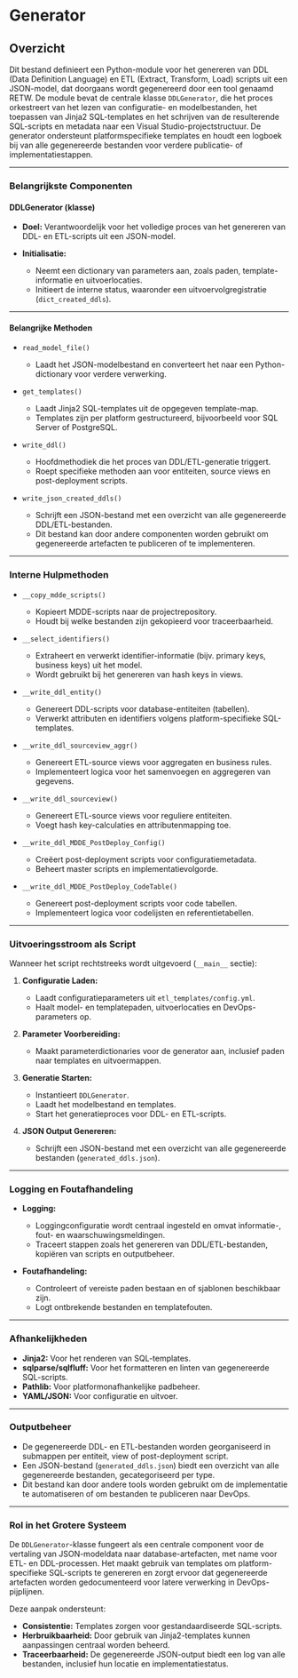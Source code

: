 # Generator

## Overzicht

Dit bestand definieert een Python-module voor het genereren van DDL (Data Definition Language) en ETL (Extract, Transform, Load) scripts uit een JSON-model, dat doorgaans wordt gegenereerd door een tool genaamd RETW. De module bevat de centrale klasse `DDLGenerator`, die het proces orkestreert van het lezen van configuratie- en modelbestanden, het toepassen van Jinja2 SQL-templates en het schrijven van de resulterende SQL-scripts en metadata naar een Visual Studio-projectstructuur. De generator ondersteunt platformspecifieke templates en houdt een logboek bij van alle gegenereerde bestanden voor verdere publicatie- of implementatiestappen.

---

### Belangrijkste Componenten

#### DDLGenerator (klasse)

* **Doel:** Verantwoordelijk voor het volledige proces van het genereren van DDL- en ETL-scripts uit een JSON-model.
* **Initialisatie:**

  * Neemt een dictionary van parameters aan, zoals paden, template-informatie en uitvoerlocaties.
  * Initieert de interne status, waaronder een uitvoervolgregistratie (`dict_created_ddls`).

---

#### Belangrijke Methoden

* `read_model_file()`

  * Laadt het JSON-modelbestand en converteert het naar een Python-dictionary voor verdere verwerking.

* `get_templates()`

  * Laadt Jinja2 SQL-templates uit de opgegeven template-map.
  * Templates zijn per platform gestructureerd, bijvoorbeeld voor SQL Server of PostgreSQL.

* `write_ddl()`

  * Hoofdmethodiek die het proces van DDL/ETL-generatie triggert.
  * Roept specifieke methoden aan voor entiteiten, source views en post-deployment scripts.

* `write_json_created_ddls()`

  * Schrijft een JSON-bestand met een overzicht van alle gegenereerde DDL/ETL-bestanden.
  * Dit bestand kan door andere componenten worden gebruikt om gegenereerde artefacten te publiceren of te implementeren.

---

### Interne Hulpmethoden

* `__copy_mdde_scripts()`

  * Kopieert MDDE-scripts naar de projectrepository.
  * Houdt bij welke bestanden zijn gekopieerd voor traceerbaarheid.

* `__select_identifiers()`

  * Extraheert en verwerkt identifier-informatie (bijv. primary keys, business keys) uit het model.
  * Wordt gebruikt bij het genereren van hash keys in views.

* `__write_ddl_entity()`

  * Genereert DDL-scripts voor database-entiteiten (tabellen).
  * Verwerkt attributen en identifiers volgens platform-specifieke SQL-templates.

* `__write_ddl_sourceview_aggr()`

  * Genereert ETL-source views voor aggregaten en business rules.
  * Implementeert logica voor het samenvoegen en aggregeren van gegevens.

* `__write_ddl_sourceview()`

  * Genereert ETL-source views voor reguliere entiteiten.
  * Voegt hash key-calculaties en attributenmapping toe.

* `__write_ddl_MDDE_PostDeploy_Config()`

  * Creëert post-deployment scripts voor configuratiemetadata.
  * Beheert master scripts en implementatievolgorde.

* `__write_ddl_MDDE_PostDeploy_CodeTable()`

  * Genereert post-deployment scripts voor code tabellen.
  * Implementeert logica voor codelijsten en referentietabellen.

---

### Uitvoeringsstroom als Script

Wanneer het script rechtstreeks wordt uitgevoerd (`__main__` sectie):

1. **Configuratie Laden:**

   * Laadt configuratieparameters uit `etl_templates/config.yml`.
   * Haalt model- en templatepaden, uitvoerlocaties en DevOps-parameters op.

2. **Parameter Voorbereiding:**

   * Maakt parameterdictionaries voor de generator aan, inclusief paden naar templates en uitvoermappen.

3. **Generatie Starten:**

   * Instantieert `DDLGenerator`.
   * Laadt het modelbestand en templates.
   * Start het generatieproces voor DDL- en ETL-scripts.

4. **JSON Output Genereren:**

   * Schrijft een JSON-bestand met een overzicht van alle gegenereerde bestanden (`generated_ddls.json`).

---

### Logging en Foutafhandeling

* **Logging:**

  * Loggingconfiguratie wordt centraal ingesteld en omvat informatie-, fout- en waarschuwingsmeldingen.
  * Traceert stappen zoals het genereren van DDL/ETL-bestanden, kopiëren van scripts en outputbeheer.

* **Foutafhandeling:**

  * Controleert of vereiste paden bestaan en of sjablonen beschikbaar zijn.
  * Logt ontbrekende bestanden en templatefouten.

---

### Afhankelijkheden

* **Jinja2:** Voor het renderen van SQL-templates.
* **sqlparse/sqlfluff:** Voor het formatteren en linten van gegenereerde SQL-scripts.
* **Pathlib:** Voor platformonafhankelijke padbeheer.
* **YAML/JSON:** Voor configuratie en uitvoer.

---

### Outputbeheer

* De gegenereerde DDL- en ETL-bestanden worden georganiseerd in submappen per entiteit, view of post-deployment script.
* Een JSON-bestand (`generated_ddls.json`) biedt een overzicht van alle gegenereerde bestanden, gecategoriseerd per type.
* Dit bestand kan door andere tools worden gebruikt om de implementatie te automatiseren of om bestanden te publiceren naar DevOps.

---

### Rol in het Grotere Systeem

De `DDLGenerator`-klasse fungeert als een centrale component voor de vertaling van JSON-modeldata naar database-artefacten, met name voor ETL- en DDL-processen. Het maakt gebruik van templates om platform-specifieke SQL-scripts te genereren en zorgt ervoor dat gegenereerde artefacten worden gedocumenteerd voor latere verwerking in DevOps-pijplijnen.

Deze aanpak ondersteunt:

* **Consistentie:** Templates zorgen voor gestandaardiseerde SQL-scripts.
* **Herbruikbaarheid:** Door gebruik van Jinja2-templates kunnen aanpassingen centraal worden beheerd.
* **Traceerbaarheid:** De gegenereerde JSON-output biedt een log van alle bestanden, inclusief hun locatie en implementatiestatus.
